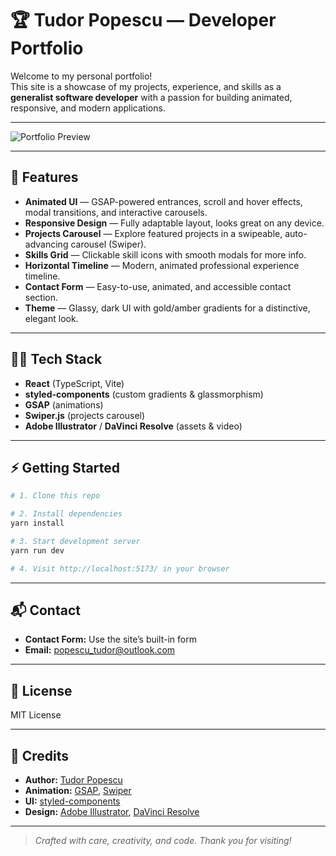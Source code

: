 # 🏆 Tudor Popescu — Developer Portfolio

Welcome to my personal portfolio!  
This site is a showcase of my projects, experience, and skills as a **generalist software developer** with a passion for building animated, responsive, and modern applications.

---

![Portfolio Preview](public/portfolio-preview.png)

---

## 🚀 Features

- **Animated UI** — GSAP-powered entrances, scroll and hover effects, modal transitions, and interactive carousels.
- **Responsive Design** — Fully adaptable layout, looks great on any device.
- **Projects Carousel** — Explore featured projects in a swipeable, auto-advancing carousel (Swiper).
- **Skills Grid** — Clickable skill icons with smooth modals for more info.
- **Horizontal Timeline** — Modern, animated professional experience timeline.
- **Contact Form** — Easy-to-use, animated, and accessible contact section.
- **Theme** — Glassy, dark UI with gold/amber gradients for a distinctive, elegant look.

---

## 🧑‍💻 Tech Stack

- **React** (TypeScript, Vite)
- **styled-components** (custom gradients & glassmorphism)
- **GSAP** (animations)
- **Swiper.js** (projects carousel)
- **Adobe Illustrator** / **DaVinci Resolve** (assets & video)

---


## ⚡ Getting Started

```bash
# 1. Clone this repo

# 2. Install dependencies
yarn install

# 3. Start development server
yarn run dev

# 4. Visit http://localhost:5173/ in your browser
```

---

## 📬 Contact

- **Contact Form:** Use the site’s built-in form  
- **Email:** popescu_tudor@outlook.com

---

## 📄 License

MIT License

---

## 🙏 Credits

- **Author:** [Tudor Popescu](https://github.com/Tudor21)
- **Animation:** [GSAP](https://greensock.com/gsap/), [Swiper](https://swiperjs.com/)
- **UI:** [styled-components](https://styled-components.com/)
- **Design:** [Adobe Illustrator](https://www.adobe.com/products/illustrator.html), [DaVinci Resolve](https://www.blackmagicdesign.com/products/davinciresolve)

---

> *Crafted with care, creativity, and code. Thank you for visiting!*
